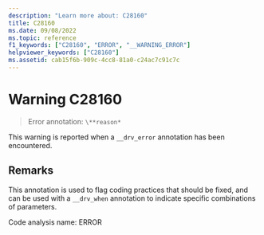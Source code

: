 ```yaml
---
description: "Learn more about: C28160"
title: C28160
ms.date: 09/08/2022
ms.topic: reference
f1_keywords: ["C28160", "ERROR", "__WARNING_ERROR"]
helpviewer_keywords: ["C28160"]
ms.assetid: cab15f6b-909c-4cc8-81a0-c24ac7c91c7c
---
```

# Warning C28160

> Error annotation: `\**reason*`

This warning is reported when a `__drv_error` annotation has been encountered.

## Remarks

This annotation is used to flag coding practices that should be fixed, and can be used with a `__drv_when` annotation to indicate specific combinations of parameters.

Code analysis name: ERROR
